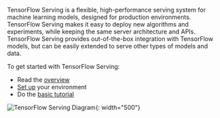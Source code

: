 ---
---
<style>hr{display:none;}</style>

TensorFlow Serving is a flexible, high-performance serving system for machine
learning models, designed for production environments. TensorFlow Serving
makes it easy to deploy new algorithms and experiments, while keeping the same
server architecture and APIs. TensorFlow Serving provides out-of-the-box
integration with TensorFlow models, but can be easily extended to serve other
types of models and data.

To get started with TensorFlow Serving:

* Read the [overview](architecture_overview)
* [Set up](setup) your environment
* Do the [basic tutorial](serving_basic)



![TensorFlow Serving Diagram](images/tf_diagram.svg){: width="500"}